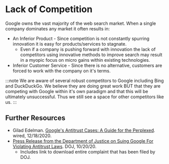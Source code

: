 # Lack of Competition

Google owns the vast majority of the web search market. When a single company dominates any market it often results in:

* An Inferior Product - Since competition is not constantly spurring innovation it is easy for products/services to stagnate.
  * Even if a company is pushing forward with innovation the lack of competitors using innovative methods to improve search may result in a myopic focus on micro gains within existing technologies.
* Inferior Customer Service - Since there is no alternative, customers are forced to work with the company on it's terms.

:::note
We are aware of several robust competitors to Google including Bing and DuckDuckGo. We believe they are doing great work BUT that they are competing with Google within it's own paradigm and that this will be ultimately unsuccessful. Thus we still see a space for other competitors like us.
:::

## Further Resources

* Gilad Edelman. [Google's Antitrust Cases: A Guide for the Perplexed](https://www.wired.com/story/google-antitrust-lawsuits-explainer/). wired, 12/18/2020.
* [Press Release from the Department of Justice on Suing Google For Violating Antitrust Laws](https://www.justice.gov/opa/pr/justice-department-sues-monopolist-google-violating-antitrust-laws). DOJ, 10/20/20.
  * Includes link to download entire complaint that has been filed by DOJ.

